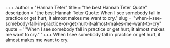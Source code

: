 +++
author = "Hannah Teter"
title = "the best Hannah Teter Quote"
description = "the best Hannah Teter Quote: When I see somebody fall in practice or get hurt, it almost makes me want to cry."
slug = "when-i-see-somebody-fall-in-practice-or-get-hurt-it-almost-makes-me-want-to-cry"
quote = '''When I see somebody fall in practice or get hurt, it almost makes me want to cry.'''
+++
When I see somebody fall in practice or get hurt, it almost makes me want to cry.
